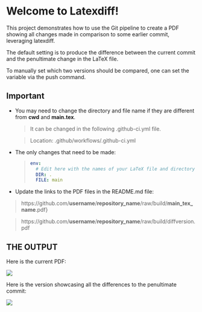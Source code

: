 # Welcome to Latexdiff!

This project demonstrates how to use the Git pipeline to create a PDF showing all changes made in comparison to some earlier commit, leveraging latexdiff.

The default setting is to produce the difference between the current commit and the penultimate change in the LaTeX file.

To manually set which two versions should be compared, one can set the variable via the push command.

##  Important

- You may need to change the directory and file name if they are different from **cwd** and **main.tex**.
  > It can be changed in the following .github-ci.yml file.
  
  > Location: .github/workflows/.github-ci.yml

- The only changes that need to be made:
  > ```yaml
  > env:
  >   # Edit here with the names of your LaTeX file and directory (can use ".")
  >   DIR: .
  >   FILE: main
  > ```

- Update the links to the PDF files in the README.md file:
 > https://<!--This is a comment-->github.com/<!--This is, too-->**username**/**repository_name**/raw/build/**main_tex_name**.pdf}
   
 >https://<!--This is a comment-->github.com/<!--This is, too-->**username**/**repository_name**/raw/build/diffversion.pdf


## THE OUTPUT
Here is the current PDF:

[![](https://img.shields.io/badge/Download-pdf-red)](https://github.com/ikrom96git/latexdiff_readme/blob/build/main.pdf)

Here is the version showcasing all the differences to the penultimate commit:

[![](https://img.shields.io/badge/Download-pdf-red)](https://github.com/ikrom96git/latexdiff_readme/blob/build/diffversion.pdf)
